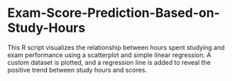 # Exam-Score-Prediction-Based-on-Study-Hours
This R script visualizes the relationship between hours spent studying and exam performance using a scatterplot and simple linear regression. A custom dataset is plotted, and a regression line is added to reveal the positive trend between study hours and scores. 
